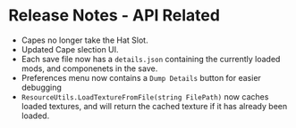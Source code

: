 # Release Notes - API Related

- Capes no longer take the Hat Slot.
- Updated Cape slection UI.
- Each save file now has a `details.json` containing the currently loaded mods, and componenets in the save.
- Preferences menu now contains a `Dump Details` button for easier debugging
- `ResourceUtils.LoadTextureFromFile(string FilePath)` now caches loaded textures, and will return the cached texture if it has already been loaded.